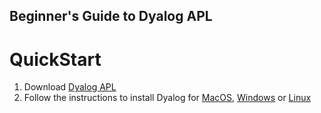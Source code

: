## Beginner's Guide to Dyalog APL

# QuickStart
1. Download [Dyalog APL](https://www.dyalog.com/download-zone.htm)
2. Follow the instructions to install Dyalog for [MacOS](MacOS/INSTALL.md), [Windows](Windows/INSTALL.md) or [Linux](Linux/INSTALL.md)
